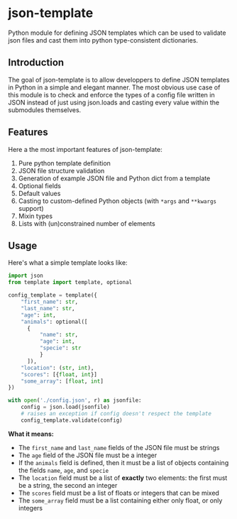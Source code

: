 # json-template
Python module for defining JSON templates which can be used to validate json files and cast them into python type-consistent dictionaries.

## Introduction
The goal of json-template is to allow developpers to define JSON templates in Python in a simple and elegant manner.
The most obvious use case of this module is to check and enforce the types of a config file written in JSON instead of just using json.loads and casting every value within the submodules themselves.

## Features
Here a the most important features of json-template:

1. Pure python template definition
2. JSON file structure validation
3. Generation of example JSON file and Python dict from a template
4. Optional fields
5. Default values
6. Casting to custom-defined Python objects (with `*args` and `**kwargs` support)
7. Mixin types
8. Lists with (un)constrained number of elements

## Usage

Here's what a simple template looks like:

```Python
import json
from template import template, optional

config_template = template({
    "first_name": str,
    "last_name": str,
    "age": int,
    "animals": optional([
      {
          "name": str,
          "age": int,
          "specie": str
          }
      ]),
    "location": (str, int),
    "scores": [{float, int}]
    "some_array": [float, int]
})

with open('./config.json', r) as jsonfile:
    config = json.load(jsonfile)
    # raises an exception if config doesn't respect the template
    config_template.validate(config)
```

**What it means:**
 - The `first_name` and `last_name` fields of the JSON file must be strings
 - The `age` field of the JSON file must be a integer
 - If the `animals` field is defined, then it must be a list of objects containing the fields `name`, `age`, and `specie`
 - The `location` field must be a list of **exactly** two elements: the first must be a string, the second an integer
 - The `scores` field must be a list of floats or integers that can be mixed
 - The `some_array` field must be a list containing either only float, or only integers
 
